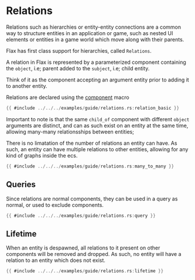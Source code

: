 # Relations

Relations such as hierarchies or entity-entity connections are a common way to structure entities in an application or game,
such as nested UI elements or entities in a game world which move along with
their parents.

Flax has first class support for hierarchies, called `Relations`.

A relation in Flax is represented by a parameterized component containing the
`object`, i.e; parent added to the `subject`, i.e; child entity.

Think of it as the component accepting an argument entity prior to adding it to
another entity.

Relations are declared using the
[component](https://docs.rs/flax/latest/flax/macro.component.html) macro

```rust
{{ #include ../../../examples/guide/relations.rs:relation_basic }}
```

Important to note is that the same `child_of` component with different `object`
arguments are distinct, and can as such exist on an entity at the same time,
allowing many-many relationsships between entities;

There is no limatation of the number of relations an entity can have. As such,
an entity can have multiple relations to other entities, allowing for any kind of graphs inside the ecs.

```rust
{{ #include ../../../examples/guide/relations.rs:many_to_many }}
```

## Queries

Since relations are normal components, they can be used in a query as normal, or
used to exclude components.

```rust
{{ #include ../../../examples/guide/relations.rs:query }}
```

## Lifetime

When an entity is despawned, all relations to it present on other components
will be removed and dropped. As such, no entity will have a relation to an
entity which does not exist.

```rust
{{ #include ../../../examples/guide/relations.rs:lifetime }}
```
